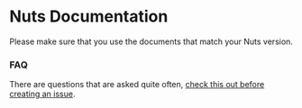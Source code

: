 # Nuts Documentation

Please make sure that you use the documents that match your Nuts version.

### FAQ

There are questions that are asked quite often, [check this out before creating an issue](faq.md).

